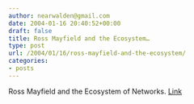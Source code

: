 ```yaml
---
author: nearwalden@gmail.com
date: 2004-01-16 20:40:52+00:00
draft: false
title: Ross Mayfield and the Ecosystem…
type: post
url: /2004/01/16/ross-mayfield-and-the-ecosystem/
categories:
- posts
---
```


Ross Mayfield and the Ecosystem of Networks.  [Link](//radio.weblogs.com/0114726/2003/02/12.html#a284')



